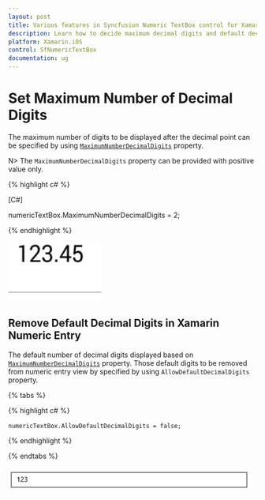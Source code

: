 ```yaml
---
layout: post
title: Various features in Syncfusion Numeric TextBox control for Xamarin.iOS
description: Learn how to decide maximum decimal digits and default decimal digits to be displayed and nullable value support in Numeric TextBox.
platform: Xamarin.iOS
control: SfNumericTextBox
documentation: ug
---
```

# Set Maximum Number of Decimal Digits

The maximum number of digits to be displayed after the decimal point can be specified by using [`MaximumNumberDecimalDigits`](https://help.syncfusion.com/cr/xamarin-ios/Syncfusion.SfNumericTextBox.iOS.SfNumericTextBox_1.html#Syncfusion_SfNumericTextBox_iOS_SfNumericTextBox_MaximumNumberDecimalDigits) property. 

N> The `MaximumNumberDecimalDigits` property can be provided with positive value only.

{% highlight c# %}

[C#]

numericTextBox.MaximumNumberDecimalDigits = 2;
  
{% endhighlight %}

![Display the SfNumericTextBox with MaximumNumberDecimalDigits](images/MaximumNumberDecimalDigits.png)

## Remove Default Decimal Digits in Xamarin Numeric Entry

The default number of decimal digits displayed based on [`MaximumNumberDecimalDigits`](https://help.syncfusion.com/cr/xamarin-ios/Syncfusion.SfNumericTextBox.iOS.SfNumericTextBox_1.html#Syncfusion_SfNumericTextBox_iOS_SfNumericTextBox_MaximumNumberDecimalDigits) property. Those default digits to be removed from numeric entry view by specified by using `AllowDefaultDecimalDigits` property. 

{% tabs %}

{% highlight c# %}
            
    numericTextBox.AllowDefaultDecimalDigits = false;
  
{% endhighlight %}

{% endtabs %}

![Display the textbox value without default decimal digits](images/AllowDefaultDecimalDigits.png)
